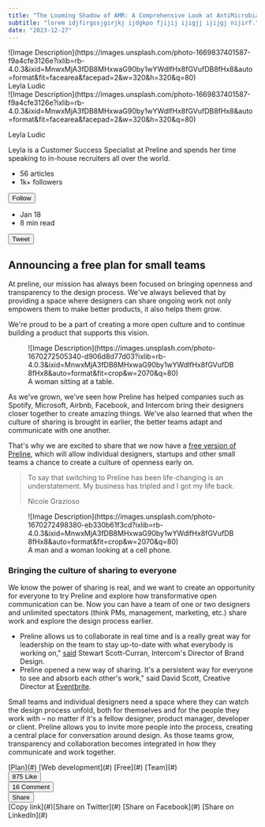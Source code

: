 ```yaml
---
title: "The Looming Shadow of AMR: A Comprehensive Look at AntiMicrobial Resistance"
subtitle: "lorem idjfirgosjgirjkj ijdgkpo fjijij ijigjj ijijgj nijirf."
date: "2023-12-27"
---
```


<div class="max-w-3xl px-4 pt-6 lg:pt-10 pb-12 sm:px-6 lg:px-8 mx-auto">

<div class="max-w-2xl">

<div class="flex justify-between items-center mb-6">

<div class="flex w-full sm:items-center gap-x-5 sm:gap-x-3">

<div class="flex-shrink-0">![Image Description](https://images.unsplash.com/photo-1669837401587-f9a4cfe3126e?ixlib=rb-4.0.3&ixid=MnwxMjA3fDB8MHxwaG90by1wYWdlfHx8fGVufDB8fHx8&auto=format&fit=facearea&facepad=2&w=320&h=320&q=80)</div>

<div class="grow">

<div class="flex justify-between items-center gap-x-2">

<div>

<div class="hs-tooltip [--trigger:hover] [--placement:bottom] inline-block">

<div class="hs-tooltip-toggle sm:mb-1 block text-start cursor-pointer"><span class="font-semibold text-gray-800 dark:text-neutral-200">Leyla Ludic</span>

<div class="hs-tooltip-content hs-tooltip-shown:opacity-100 hs-tooltip-shown:visible opacity-0 transition-opacity inline-block absolute invisible z-10 max-w-xs cursor-default bg-gray-900 divide-y divide-gray-700 shadow-lg rounded-xl dark:bg-neutral-950 dark:divide-neutral-700" role="tooltip">

<div class="p-4 sm:p-5">

<div class="mb-2 flex w-full sm:items-center gap-x-5 sm:gap-x-3">

<div class="flex-shrink-0">![Image Description](https://images.unsplash.com/photo-1669837401587-f9a4cfe3126e?ixlib=rb-4.0.3&ixid=MnwxMjA3fDB8MHxwaG90by1wYWdlfHx8fGVufDB8fHx8&auto=format&fit=facearea&facepad=2&w=320&h=320&q=80)</div>

<div class="grow">

Leyla Ludic

</div>

</div>

Leyla is a Customer Success Specialist at Preline and spends her time speaking to in-house recruiters all over the world.

</div>

<div class="flex justify-between items-center px-4 py-3 sm:px-5">

- <span class="font-semibold text-gray-200 dark:text-neutral-200">56</span> <span class="text-gray-400 dark:text-neutral-400">articles</span>
- <span class="font-semibold text-gray-200 dark:text-neutral-200">1k+</span> <span class="text-gray-400 dark:text-neutral-400">followers</span>

<div><button type="button" class="py-1.5 px-2.5 inline-flex items-center gap-x-2 text-xs font-semibold rounded-lg border border-transparent bg-blue-600 text-white hover:bg-blue-700 disabled:opacity-50 disabled:pointer-events-none">Follow</button></div>

</div>

</div>

</div>

</div>

- Jan 18
- 8 min read

</div>

<div><button type="button" class="py-1.5 px-2.5 inline-flex items-center gap-x-2 text-sm font-medium rounded-lg border border-gray-200 bg-white text-gray-800 shadow-sm hover:bg-gray-50 disabled:opacity-50 disabled:pointer-events-none dark:bg-neutral-900 dark:border-neutral-700 dark:text-white dark:hover:bg-neutral-800">Tweet</button></div>

</div>

</div>

</div>

</div>

<div class="space-y-5 md:space-y-8">

<div class="space-y-3">

## Announcing a free plan for small teams

At preline, our mission has always been focused on bringing openness and transparency to the design process. We've always believed that by providing a space where designers can share ongoing work not only empowers them to make better products, it also helps them grow.

</div>

We're proud to be a part of creating a more open culture and to continue building a product that supports this vision.

<figure>![Image Description](https://images.unsplash.com/photo-1670272505340-d906d8d77d03?ixlib=rb-4.0.3&ixid=MnwxMjA3fDB8MHxwaG90by1wYWdlfHx8fGVufDB8fHx8&auto=format&fit=crop&w=2070&q=80)

<figcaption class="mt-3 text-sm text-center text-gray-500 dark:text-neutral-500">A woman sitting at a table.</figcaption>

</figure>

As we've grown, we've seen how Preline has helped companies such as Spotify, Microsoft, Airbnb, Facebook, and Intercom bring their designers closer together to create amazing things. We've also learned that when the culture of sharing is brought in earlier, the better teams adapt and communicate with one another.

That's why we are excited to share that we now have a [free version of Preline](#), which will allow individual designers, startups and other small teams a chance to create a culture of openness early on.

> To say that switching to Preline has been life-changing is an understatement. My business has tripled and I got my life back.
>
> Nicole Grazioso

<figure>![Image Description](https://images.unsplash.com/photo-1670272498380-eb330b61f3cd?ixlib=rb-4.0.3&ixid=MnwxMjA3fDB8MHxwaG90by1wYWdlfHx8fGVufDB8fHx8&auto=format&fit=crop&w=2070&q=80)

<figcaption class="mt-3 text-sm text-center text-gray-500 dark:text-neutral-500">A man and a woman looking at a cell phone.</figcaption>

</figure>

<div class="space-y-3">

### Bringing the culture of sharing to everyone

We know the power of sharing is real, and we want to create an opportunity for everyone to try Preline and explore how transformative open communication can be. Now you can have a team of one or two designers and unlimited spectators (think PMs, management, marketing, etc.) share work and explore the design process earlier.

</div>

- Preline allows us to collaborate in real time and is a really great way for leadership on the team to stay up-to-date with what everybody is working on," [said](#) Stewart Scott-Curran, Intercom's Director of Brand Design.
- Preline opened a new way of sharing. It's a persistent way for everyone to see and absorb each other's work," said David Scott, Creative Director at [Eventbrite](#).

Small teams and individual designers need a space where they can watch the design process unfold, both for themselves and for the people they work with – no matter if it's a fellow designer, product manager, developer or client. Preline allows you to invite more people into the process, creating a central place for conversation around design. As those teams grow, transparency and collaboration becomes integrated in how they communicate and work together.

<div>[Plan](#) [Web development](#) [Free](#) [Team](#)</div>

</div>

</div>

</div>

<div class="sticky bottom-6 inset-x-0 text-center">

<div class="inline-block bg-white shadow-md rounded-full py-3 px-4 dark:bg-neutral-800">

<div class="flex items-center gap-x-1.5">

<div class="hs-tooltip inline-block"><button type="button" class="hs-tooltip-toggle flex items-center gap-x-2 text-sm text-gray-500 hover:text-gray-800 dark:text-neutral-400 dark:hover:text-neutral-200">875 <span class="hs-tooltip-content hs-tooltip-shown:opacity-100 hs-tooltip-shown:visible opacity-0 transition-opacity inline-block absolute invisible z-10 py-1 px-2 bg-gray-900 text-xs font-medium text-white rounded shadow-sm dark:bg-black" role="tooltip">Like</span></button></div>

<div class="hs-tooltip inline-block"><button type="button" class="hs-tooltip-toggle flex items-center gap-x-2 text-sm text-gray-500 hover:text-gray-800 dark:text-neutral-400 dark:hover:text-neutral-200">16 <span class="hs-tooltip-content hs-tooltip-shown:opacity-100 hs-tooltip-shown:visible opacity-0 transition-opacity inline-block absolute invisible z-10 py-1 px-2 bg-gray-900 text-xs font-medium text-white rounded shadow-sm dark:bg-black" role="tooltip">Comment</span></button></div>

<div class="hs-dropdown relative inline-flex"><button type="button" id="blog-article-share-dropdown" class="hs-dropdown-toggle flex items-center gap-x-2 text-sm text-gray-500 hover:text-gray-800 dark:text-neutral-400 dark:hover:text-neutral-200">Share</button>

<div class="hs-dropdown-menu w-56 transition-[opacity,margin] duration hs-dropdown-open:opacity-100 opacity-0 hidden mb-1 z-10 bg-gray-900 shadow-md rounded-xl p-2 dark:bg-neutral-950" aria-labelledby="blog-article-share-dropdown">[Copy link](#)[Share on Twitter](#) [Share on Facebook](#) [Share on LinkedIn](#)</div>

</div>

</div>

</div>

</div>
